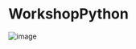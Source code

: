 # WorkshopPython
![image](https://github.com/user-attachments/assets/8df137b8-6a47-4d4c-bc39-ede16f7f0e59)
